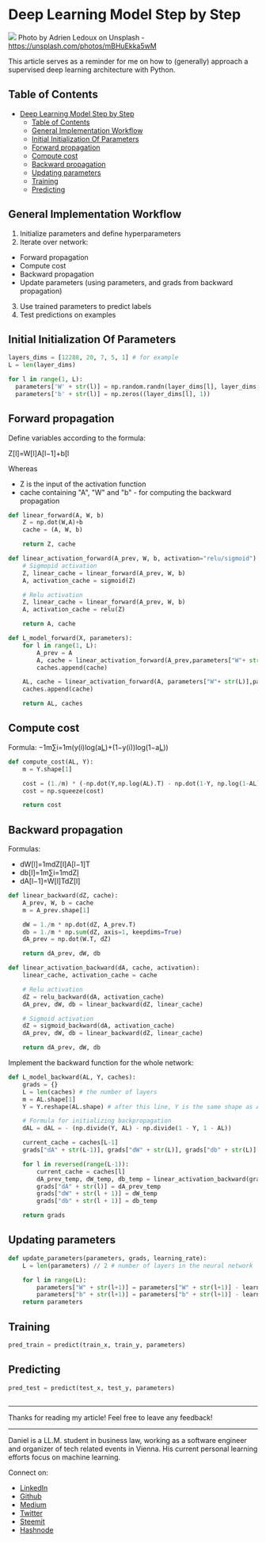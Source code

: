 # Deep Learning Model Step by Step

[<img src="https://images.unsplash.com/photo-1486848538113-ce1a4923fbc5?ixlib=rb-0.3.5&ixid=eyJhcHBfaWQiOjEyMDd9&s=57d5ed3770de4f9b039e5a3e54403ebe&auto=format&fit=crop&w=1287&q=80">](https://unsplash.com/photos/mBHuEkka5wM)
Photo by Adrien Ledoux on Unsplash - https://unsplash.com/photos/mBHuEkka5wM

This article serves as a reminder for me on how to (generally) approach a supervised deep learning architecture with Python.

## Table of Contents

- [Deep Learning Model Step by Step](#deep-learning-model-step-by-step)
    - [Table of Contents](#table-of-contents)
    - [General Implementation Workflow](#general-implementation-workflow)
    - [Initial Initialization Of Parameters](#initial-initialization-of-parameters)
    - [Forward propagation](#forward-propagation)
    - [Compute cost](#compute-cost)
    - [Backward propagation](#backward-propagation)
    - [Updating parameters](#updating-parameters)
    - [Training](#training)
    - [Predicting](#predicting)

## General Implementation Workflow

1.  Initialize parameters and define hyperparameters
2.  Iterate over network:
  - Forward propagation
  - Compute cost
  - Backward propagation
  - Update parameters (using parameters, and grads from backward propagation)
3.  Use trained parameters to predict labels
4.  Test predictions on examples

## Initial Initialization Of Parameters

```python
layers_dims = [12288, 20, 7, 5, 1] # for example
L = len(layer_dims)
```

```python
for l in range(1, L):
  parameters['W' + str(l)] = np.random.randn(layer_dims[l], layer_dims[l-1]) * 0.01
  parameters['b' + str(l)] = np.zeros((layer_dims[l], 1))
```

## Forward propagation

Define variables according to the formula:

Z[l]=W[l]A[l−1]+b[l

Whereas

- Z is the input of the activation function
- cache containing "A", "W" and "b" - for computing the backward propagation

```python
def linear_forward(A, W, b)
    Z = np.dot(W,A)+b
    cache = (A, W, b)

    return Z, cache
```

```python
def linear_activation_forward(A_prev, W, b, activation="relu/sigmoid"):
    # Sigmopid activation
    Z, linear_cache = linear_forward(A_prev, W, b)
    A, activation_cache = sigmoid(Z)

    # Relu activation
    Z, linear_cache = linear_forward(A_prev, W, b)
    A, activation_cache = relu(Z)

    return A, cache
```

```python
def L_model_forward(X, parameters):
    for l in range(1, L):
        A_prev = A
        A, cache = linear_activation_forward(A_prev,parameters["W"+ str(l)],parameters["b"+ str(l)], activation = "relu")
        caches.append(cache)

    AL, cache = linear_activation_forward(A, parameters["W"+ str(L)],parameters["b"+ str(L)], activation = "sigmoid")
    caches.append(cache)

    return AL, caches
```

## Compute cost

Formula: −1m∑i=1m(y(i)log(a[L](i))+(1−y(i))log(1−a[L](i)))


```python
def compute_cost(AL, Y):
    m = Y.shape[1]

    cost = (1./m) * (-np.dot(Y,np.log(AL).T) - np.dot(1-Y, np.log(1-AL).T))
    cost = np.squeeze(cost)

    return cost
```

## Backward propagation

Formulas:

- dW[l]=1mdZ[l]A[l−1]T
- db[l]=1m∑i=1mdZ[l](i)
- dA[l−1]=W[l]TdZ[l]


```python
def linear_backward(dZ, cache):
    A_prev, W, b = cache
    m = A_prev.shape[1]

    dW = 1./m * np.dot(dZ, A_prev.T)
    db = 1./m * np.sum(dZ, axis=1, keepdims=True)
    dA_prev = np.dot(W.T, dZ)

    return dA_prev, dW, db
```

```python
def linear_activation_backward(dA, cache, activation):
    linear_cache, activation_cache = cache

    # Relu activation
    dZ = relu_backward(dA, activation_cache)
    dA_prev, dW, db = linear_backward(dZ, linear_cache)

    # Sigmoid activation
    dZ = sigmoid_backward(dA, activation_cache)
    dA_prev, dW, db = linear_backward(dZ, linear_cache)

    return dA_prev, dW, db
```
Implement the backward function for the whole network:

```python
def L_model_backward(AL, Y, caches):
    grads = {}
    L = len(caches) # the number of layers
    m = AL.shape[1]
    Y = Y.reshape(AL.shape) # after this line, Y is the same shape as AL

    # Formula for initializing backpropagation
    dAL = dAL = - (np.divide(Y, AL) - np.divide(1 - Y, 1 - AL))

    current_cache = caches[L-1]
    grads["dA" + str(L-1)], grads["dW" + str(L)], grads["db" + str(L)] = linear_activation_backward(dAL, current_cache, activation = "sigmoid")

    for l in reversed(range(L-1)):
        current_cache = caches[l]
        dA_prev_temp, dW_temp, db_temp = linear_activation_backward(grads["dA" + str(l+1)], current_cache, activation = "relu")
        grads["dA" + str(l)] = dA_prev_temp
        grads["dW" + str(l + 1)] = dW_temp
        grads["db" + str(l + 1)] = db_temp

    return grads
```

## Updating parameters

```python
def update_parameters(parameters, grads, learning_rate):
    L = len(parameters) // 2 # number of layers in the neural network

    for l in range(L):
        parameters["W" + str(l+1)] = parameters["W" + str(l+1)] - learning_rate * grads["dW" + str(l+1)]
        parameters["b" + str(l+1)] = parameters["b" + str(l+1)] - learning_rate * grads["db" + str(l+1)]
    return parameters
```

## Training

```python
pred_train = predict(train_x, train_y, parameters)
```

## Predicting

```python
pred_test = predict(test_x, test_y, parameters)
```

```python

```

---

Thanks for reading my article! Feel free to leave any feedback!

---

Daniel is a LL.M. student in business law, working as a software engineer and organizer of tech related events in Vienna.
His current personal learning efforts focus on machine learning.

Connect on:

- [LinkedIn](https://www.linkedin.com/in/createdd)
- [Github](https://github.com/Createdd)
- [Medium](https://medium.com/@ddcreationstudi)
- [Twitter](https://twitter.com/DDCreationStudi)
- [Steemit](https://steemit.com/@createdd)
- [Hashnode](https://hashnode.com/@DDCreationStudio)

<!-- Written by Daniel Deutsch (deudan1010@gmail.com) -->
